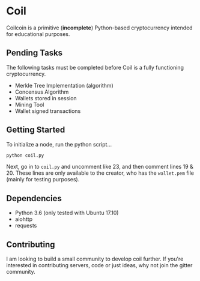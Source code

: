 # Coil

Coilcoin is a primitive (**incomplete**) Python-based cryptocurrency intended for educational purposes.

## Pending Tasks
The following tasks must be completed before Coil is a fully functioning cryptocurrency.

* Merkle Tree Implementation (algorithm)
* Concensus Algorithm
* Wallets stored in session
* Mining Tool
* Wallet signed transactions

## Getting Started
To initialize a node, run the python script...
```bash
python coil.py
```

Next, go in to `coil.py` and uncomment like 23, and then comment lines 19 & 20. These lines are only available to the creator, who has the `wallet.pem` file (mainly for testing purposes).

## Dependencies
* Python 3.6 (only tested with Ubuntu 17.10)
* aiohttp
* requests

## Contributing
I am looking to build a small community to develop coil further. If you're interested in contributing servers,
code or just ideas, why not join the gitter community.